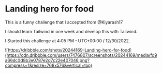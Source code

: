 # Landing hero for food

This is a funny challenge that I accepted from @Kiyarash17

I should learn Tailwind in one week and develop this with Tailwind.

I Started this challenge at 4:05 PM - UTC+00:00 / 12/30/2022.

![https://dribbble.com/shots/20244169-Landing-hero-for-food](https://cdn.dribbble.com/users/7476807/screenshots/20244169/media/fd9a66dc0d8b3e0787e2d7c22e407046.png?compress=1&resize=768x576&vertical=top)

